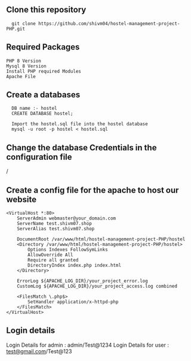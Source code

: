 ## Clone this repository
```
  git clone https://github.com/shivm04/hostel-management-project-PHP.git
```
## Required Packages 
```
PHP 8 Version 
Mysql 8 Version
Install PHP required Modules
Apache File
```

## Create a databases 
```
  DB name :- hostel
  CREATE DATABASE hostel;

  Import the hostel.sql file into the hostel database
  mysql -u root -p hostel < hostel.sql

```

## Change the database Credentials in the configuration file 
   /

## Create a config file for the apache to host our website 

```
<VirtualHost *:80>
    ServerAdmin webmaster@your_domain.com
    ServerName test.shivm07.shop
    ServerAlias test.shivm07.shop

    DocumentRoot /var/www/html/hostel-management-project-PHP/hostel
    <Directory /var/www/html/hostel-management-project-PHP/hostel>
        Options Indexes FollowSymLinks
        AllowOverride All
        Require all granted
        DirectoryIndex index.php index.html
    </Directory>

    ErrorLog ${APACHE_LOG_DIR}/your_project_error.log
    CustomLog ${APACHE_LOG_DIR}/your_project_access.log combined

    <FilesMatch \.php$>
        SetHandler application/x-httpd-php
    </FilesMatch>
</VirtualHost>

```

## Login details

Login Details for admin : admin/Test@1234
Login Details for user : test@gmail.com/Test@123
